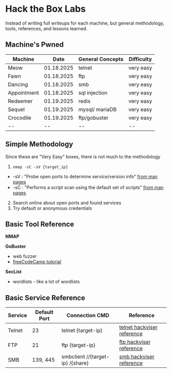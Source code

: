 # Hack the Box Labs

Instead of writing full writeups for each machine, but general methodology, tools, references, and lessons learned.

## Machine's Pwned

| Machine | Date | General Concepts | Difficulty |
| -- | -- | -- | -- |
| Meow | 01.18.2025 | telnet | very easy |
| Fawn | 01.18.2025 | ftp | very easy |
| Dancing | 01.18.2025 | smb | very easy |
| Appointment | 01.18.2025 | sql injection | very easy |
| Redeemer | 01.19.2025 | redis | very easy |
| Sequel | 01.19.2025 | mysql/ mariaDB | very easy |
| Crocodile | 01.19.2025 | ftp/gobuster | very easy |
| -- | -- | -- | -- |

## Simple Methodology 

Since these are "Very Easy" boxes, there is not much to the methodology

1. `nmap -sC -sV {target_ip}`
- -sV : "Probe open ports to determine service/version info" [from man pages](https://linux.die.net/man/1/nmap)
- -sC : "Performs a script scan using the default set of scripts"  [from man pages](https://linux.die.net/man/1/nmap)
2. Search online about open ports and found services
3. Try default or anonymous credentials

## Basic Tool Reference

**NMAP**


**GoBuster**
- web fuzzer
- [freeCodeCamp tutorial](https://www.freecodecamp.org/news/gobuster-tutorial-find-hidden-directories-sub-domains-and-s3-buckets/)

**SecList**
- wordlists - like a lot of wordlists

## Basic Service Reference

| Service | Default Port | Connection CMD | Reference |
| -- | -- | -- | -- |
| Telnet | 23 | telnet {target-ip} | [telnet hackviser reference](https://hackviser.com/tactics/pentesting/services/telnet) | 
| FTP | 21  | ftp {target-ip} | [ftp hackviser reference](https://hackviser.com/tactics/pentesting/services/ftp) |
| SMB | 139, 445 | smbclient //{target-ip} /{share} | [smb hackviser reference](https://hackviser.com/tactics/pentesting/services/smb)


